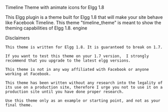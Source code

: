 Timeline Theme with animate icons for Elgg 1.8

This Elgg plugin is a theme built for Elgg 1.8 that will make your site behave like Facebook Timeline.  This theme "timeline_theme" is meant to show the theming capabilities of  Elgg 1.8. engine

Disclaimers

    This theme is written for Elgg 1.8. It is guaranteed to break on 1.7.

    If you want to test this theme on your 1.7 version,  I strongly recommend that you upgrade to the latest elgg versions.

    This theme is not in any way affiliated with Facebook or anyone working at Facebook.

    This theme has been written without any research into the legality of its use on a production site, therefore I urge you not to use it on a production site until you have done proper research. 
	
    Use this theme only as an example or starting point, and not as your final theme.
